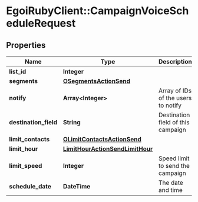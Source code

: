 # EgoiRubyClient::CampaignVoiceScheduleRequest

## Properties
Name | Type | Description | Notes
------------ | ------------- | ------------- | -------------
**list_id** | **Integer** |  | [optional] 
**segments** | [**OSegmentsActionSend**](OSegmentsActionSend.md) |  | [optional] 
**notify** | **Array&lt;Integer&gt;** | Array of IDs of the users to notify | [optional] 
**destination_field** | **String** | Destination field of this campaign | [optional] 
**limit_contacts** | [**OLimitContactsActionSend**](OLimitContactsActionSend.md) |  | [optional] 
**limit_hour** | [**LimitHourActionSendLimitHour**](LimitHourActionSendLimitHour.md) |  | [optional] 
**limit_speed** | **Integer** | Speed limit to send the campaign | [optional] 
**schedule_date** | **DateTime** | The date and time | [optional] 


